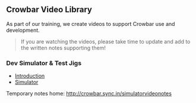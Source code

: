 ## Crowbar Video Library

As part of our training, we create videos to support Crowbar use and development.

> If you are watching the videos, please take time to update and add to the written notes supporting them!

### Dev Simulator & Test Jigs

* [Introduction](https://www.youtube.com/watch?v=m7_RsD5_488)
* [Simulator](https://www.youtube.com/watch?v=0ttU0V-jI9A)

Temporary notes home: http://crowbar.sync.in/simulatorvideonotes